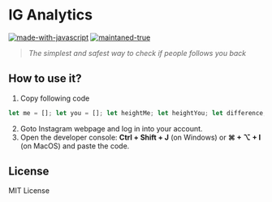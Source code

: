 # IG Analytics
[![made-with-javascript](https://img.shields.io/badge/made_with-javasript-goldenrod
)](https://www.javascript.com)
[![maintaned-true](https://img.shields.io/badge/maintaned-true-seagreen
)](https://github.com/roma-marshall)
>_The simplest and safest  way to check if people follows you back_


##  How to use it?
1. Copy following code
   
```js
let me = []; let you = []; let heightMe; let heightYou; let difference; let username = window.location.href.slice(25); let meCount = Number(document.querySelector(`[href="${username}following/"] span`).textContent); let youCount = Number(document.querySelector(`[href="${username}followers/"] span`).textContent); const getFollowing = () => { document.querySelector(`[href="${username}following/"]`).click(); setTimeout(() => { document.querySelector('._aano div div').setAttribute('id', 'me'); const meTimer = setInterval(() => { if (document.querySelector('#me')) { heightMe = document.querySelector('#me').scrollHeight; document.querySelector('#me').scrollIntoView({block: 'end'}); if (heightMe === document.querySelector('#me').scrollHeight) { document.querySelectorAll('#me div a[role="link"] span').forEach((element, i) => { me[i] = element.textContent; }); if (me.length === meCount) { getFollowers(); clearInterval(meTimer); } } } }, 1500); }, 5000); }; const getFollowers = () => { document.querySelector(`[href="${username}followers/"]`).click(); setTimeout(() => { document.querySelector('._aano div div').setAttribute('id', 'you'); const youTimer = setInterval(() => { if (document.querySelector('#you')) { heightYou = document.querySelector('#you').scrollHeight; document.querySelector('#you').scrollIntoView({block: 'end'}); if (heightYou === document.querySelector('#you').scrollHeight) { document.querySelectorAll('#you div a[role="link"] span').forEach((element, i) => { you[i] = element.textContent; }); if (you.length === youCount) { getDifference(); clearInterval(youTimer); } } } }, 1500); }, 5000); }; const getDifference = () => { difference = me.filter(x => you.indexOf(x) === -1); console.log(difference); }; getFollowing();
```

2. Goto Instagram webpage and log in into your account.
3. Open the developer console: **Ctrl + Shift + J** (on Windows) or **⌘ + ⌥ + I** (on MacOS) and paste the code.

## License
MIT License
